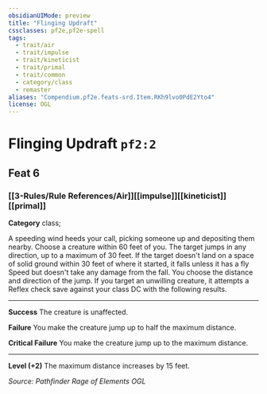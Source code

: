```yaml
---
obsidianUIMode: preview
title: "Flinging Updraft"
cssclasses: pf2e,pf2e-spell
tags:
  - trait/air
  - trait/impulse
  - trait/kineticist
  - trait/primal
  - trait/common
  - category/class
  - remaster
aliases: "Compendium.pf2e.feats-srd.Item.RKh9lvo0PdE2Yto4"
license: OGL
---
```

# Flinging Updraft `pf2:2`
## Feat 6
### [[3-Rules/Rule References/Air]][[impulse]][[kineticist]][[primal]]

**Category** class; 




A speeding wind heeds your call, picking someone up and depositing them nearby. Choose a creature within 60 feet of you. The target jumps in any direction, up to a maximum of 30 feet. If the target doesn't land on a space of solid ground within 30 feet of where it started, it falls unless it has a fly Speed but doesn't take any damage from the fall. You choose the distance and direction of the jump. If you target an unwilling creature, it attempts a Reflex check save against your class DC with the following results.

* * *

**Success** The creature is unaffected.

**Failure** You make the creature jump up to half the maximum distance.

**Critical Failure** You make the creature jump up to the maximum distance.

* * *

**Level (+2)** The maximum distance increases by 15 feet.

*Source: Pathfinder Rage of Elements*
*OGL*